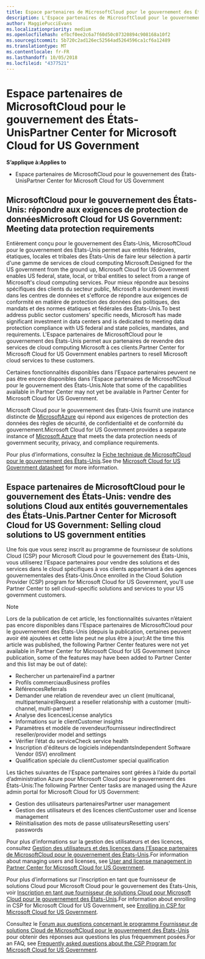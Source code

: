 ```yaml
---
title: Espace partenaires de MicrosoftCloud pour le gouvernement des États-Unis | Espace partenaires de MicrosoftCloud pour le gouvernement des États-Unis
description: L'Espace partenaires de MicrosoftCloud pour le gouvernement des États-Unis est le portail d’entreprise des partenaires Microsoft qui souhaitent proposer des solutions Microsoft Cloud aux clients travaillant avec des agences gouvernementales des États-Unis.
author: MaggiePucciEvans
ms.localizationpriority: medium
ms.openlocfilehash: efbcf0ee2c6a7f60d50c07320894c908168a10f2
ms.sourcegitcommit: 5b720c2ad126ec52564ad5264596ca1cf6a12489
ms.translationtype: MT
ms.contentlocale: fr-FR
ms.lasthandoff: 10/05/2018
ms.locfileid: "4377521"
---
```

# <a name="partner-center-for-microsoft-cloud-for-us-government"></a><span data-ttu-id="a636f-103">Espace partenaires de MicrosoftCloud pour le gouvernement des États-Unis</span><span class="sxs-lookup"><span data-stu-id="a636f-103">Partner Center for Microsoft Cloud for US Government</span></span>

**<span data-ttu-id="a636f-104">S’applique à:</span><span class="sxs-lookup"><span data-stu-id="a636f-104">Applies to</span></span>**

-  <span data-ttu-id="a636f-105">Espace partenaires de MicrosoftCloud pour le gouvernement des États-Unis</span><span class="sxs-lookup"><span data-stu-id="a636f-105">Partner Center for Microsoft Cloud for US Government</span></span>

## <a name="microsoft-cloud-for-us-government-meeting-data-protection-requirements"></a><span data-ttu-id="a636f-106">MicrosoftCloud pour le gouvernement des États-Unis: répondre aux exigences de protection de données</span><span class="sxs-lookup"><span data-stu-id="a636f-106">Microsoft Cloud for US Government: Meeting data protection requirements</span></span> 

<span data-ttu-id="a636f-107">Entièrement conçu pour le gouvernement des États-Unis, MicrosoftCloud pour le gouvernement des États-Unis permet aux entités fédérales, étatiques, locales et tribales des États-Unis de faire leur sélection à partir d'une gamme de services de cloud computing Microsoft.</span><span class="sxs-lookup"><span data-stu-id="a636f-107">Designed for the US government from the ground up, Microsoft Cloud for US Government enables US federal, state, local, or tribal entities to select from a range of Microsoft's cloud computing services.</span></span> <span data-ttu-id="a636f-108">Pour mieux répondre aux besoins spécifiques des clients du secteur public, Microsoft a lourdement investi dans les centres de données et s'efforce de répondre aux exigences de conformité en matière de protection des données des politiques, des mandats et des normes étatiques et fédérales des États-Unis.</span><span class="sxs-lookup"><span data-stu-id="a636f-108">To best address public sector customers’ specific needs, Microsoft has made significant investment in data centers and is dedicated to meeting data protection compliance with US federal and state policies, mandates, and requirements.</span></span> <span data-ttu-id="a636f-109">L'Espace partenaires de MicrosoftCloud pour le gouvernement des États-Unis permet aux partenaires de revendre des services de cloud computing Microsoft à ces clients.</span><span class="sxs-lookup"><span data-stu-id="a636f-109">Partner Center for Microsoft Cloud for US Government enables partners to resell Microsoft cloud services to these customers.</span></span>

<span data-ttu-id="a636f-110">Certaines fonctionnalités disponibles dans l'Espace partenaires peuvent ne pas être encore disponibles dans l'Espace partenaires de MicrosoftCloud pour le gouvernement des États-Unis.</span><span class="sxs-lookup"><span data-stu-id="a636f-110">Note that some of the capabilities available in Partner Center may not yet be available in Partner Center for Microsoft Cloud for US Government.</span></span>

<span data-ttu-id="a636f-111">Microsoft Cloud pour le gouvernement des États-Unis fournit une instance distincte de [MicrosoftAzure](https://azure.microsoft.com/en-us/overview/clouds/government/) qui répond aux exigences de protection des données des règles de sécurité, de confidentialité et de conformité du gouvernement.</span><span class="sxs-lookup"><span data-stu-id="a636f-111">Microsoft Cloud for US Government provides a separate instance of [Microsoft Azure](https://azure.microsoft.com/en-us/overview/clouds/government/) that meets the data protection needs of government security, privacy, and compliance requirements.</span></span> 

<span data-ttu-id="a636f-112">Pour plus d’informations, consultez la [Fiche technique de MicrosoftCloud pour le gouvernement des États-Unis](http://download.microsoft.com/download/C/9/C/C9CA3002-DFC4-4ADA-841F-DF42AEC042FB/Microsoft_Azure_Government_Datasheet_EN_US.PDF).</span><span class="sxs-lookup"><span data-stu-id="a636f-112">See the [Microsoft Cloud for US Government datasheet](http://download.microsoft.com/download/C/9/C/C9CA3002-DFC4-4ADA-841F-DF42AEC042FB/Microsoft_Azure_Government_Datasheet_EN_US.PDF) for more information.</span></span>

## <a name="partner-center-for-microsoft-cloud-for-us-government-selling-cloud-solutions-to-us-government-entities"></a><span data-ttu-id="a636f-113">Espace partenaires de MicrosoftCloud pour le gouvernement des États-Unis: vendre des solutions Cloud aux entités gouvernementales des États-Unis.</span><span class="sxs-lookup"><span data-stu-id="a636f-113">Partner Center for Microsoft Cloud for US Government: Selling cloud solutions to US government entities</span></span>

<span data-ttu-id="a636f-114">Une fois que vous serez inscrit au programme de fournisseur de solutions Cloud (CSP) pour Microsoft Cloud pour le gouvernement des États-Unis, vous utiliserez l'Espace partenaires pour vendre des solutions et des services dans le cloud spécifiques à vos clients appartenant à des agences gouvernementales des États-Unis.</span><span class="sxs-lookup"><span data-stu-id="a636f-114">Once enrolled in the Cloud Solution Provider (CSP) program for Microsoft Cloud for US Government, you'll use Partner Center to sell cloud-specific solutions and services to your US government customers.</span></span> 

> [!NOTE]  
> <span data-ttu-id="a636f-115">Lors de la publication de cet article, les fonctionnalités suivantes n’étaient pas encore disponibles dans l'Espace partenaires de MicrosoftCloud pour le gouvernement des États-Unis (depuis la publication, certaines peuvent avoir été ajoutées et cette liste peut ne plus être à jour):</span><span class="sxs-lookup"><span data-stu-id="a636f-115">At the time this article was published, the following Partner Center features were not yet available in Partner Center for Microsoft Cloud for US Government (since publication, some of the features may have been added to Partner Center and this list may be out of date):</span></span>

- <span data-ttu-id="a636f-116">Rechercher un partenaire</span><span class="sxs-lookup"><span data-stu-id="a636f-116">Find a partner</span></span>
- <span data-ttu-id="a636f-117">Profils commerciaux</span><span class="sxs-lookup"><span data-stu-id="a636f-117">Business profiles</span></span>
- <span data-ttu-id="a636f-118">Références</span><span class="sxs-lookup"><span data-stu-id="a636f-118">Referrals</span></span>
- <span data-ttu-id="a636f-119">Demander une relation de revendeur avec un client (multicanal, multipartenaire)</span><span class="sxs-lookup"><span data-stu-id="a636f-119">Request a reseller relationship with a customer (multi-channel, multi-partner)</span></span>
- <span data-ttu-id="a636f-120">Analyse des licences</span><span class="sxs-lookup"><span data-stu-id="a636f-120">License analytics</span></span>
- <span data-ttu-id="a636f-121">Informations sur le client</span><span class="sxs-lookup"><span data-stu-id="a636f-121">Customer insights</span></span>
- <span data-ttu-id="a636f-122">Paramètres et modèle de revendeur/fournisseur indirect</span><span class="sxs-lookup"><span data-stu-id="a636f-122">Indirect reseller/provider model and settings</span></span>
- <span data-ttu-id="a636f-123">Vérifier l’état du service</span><span class="sxs-lookup"><span data-stu-id="a636f-123">Check service health</span></span>
- <span data-ttu-id="a636f-124">Inscription d'éditeurs de logiciels indépendants</span><span class="sxs-lookup"><span data-stu-id="a636f-124">Independent Software Vendor (ISV) enrollment</span></span>
- <span data-ttu-id="a636f-125">Qualification spéciale du client</span><span class="sxs-lookup"><span data-stu-id="a636f-125">Customer special qualification</span></span>

<span data-ttu-id="a636f-126">Les tâches suivantes de l'Espace partenaires sont gérées à l’aide du portail d’administration Azure pour Microsoft Cloud pour le gouvernement des États-Unis:</span><span class="sxs-lookup"><span data-stu-id="a636f-126">The following Partner Center tasks are managed using the Azure admin portal for Microsoft Cloud for US Government:</span></span> 

-   <span data-ttu-id="a636f-127">Gestion des utilisateurs partenaires</span><span class="sxs-lookup"><span data-stu-id="a636f-127">Partner user management</span></span>
-   <span data-ttu-id="a636f-128">Gestion des utilisateurs et des licences client</span><span class="sxs-lookup"><span data-stu-id="a636f-128">Customer user and license management</span></span>
-   <span data-ttu-id="a636f-129">Réinitialisation des mots de passe utilisateurs</span><span class="sxs-lookup"><span data-stu-id="a636f-129">Resetting users' passwords</span></span>

<span data-ttu-id="a636f-130">Pour plus d’informations sur la gestion des utilisateurs et des licences, consultez [Gestion des utilisateurs et des licences dans l'Espace partenaires de MicrosoftCloud pour le gouvernement des États-Unis](user-management-in-partner-center-for-microsoft-us-govt-cloud.md).</span><span class="sxs-lookup"><span data-stu-id="a636f-130">For information about managing users and licenses, see [User and license management in Partner Center for Microsoft Cloud for US Government](user-management-in-partner-center-for-microsoft-us-govt-cloud.md).</span></span>

<span data-ttu-id="a636f-131">Pour plus d’informations sur l’inscription en tant que fournisseur de solutions Cloud pour Microsoft Cloud pour le gouvernement des États-Unis, voir [Inscription en tant que fournisseur de solutions Cloud pour Microsoft Cloud pour le gouvernement des États-Unis](enroll-in-csp-for-microsoft-us-govt-cloud.md).</span><span class="sxs-lookup"><span data-stu-id="a636f-131">For information about enrolling in CSP for Microsoft Cloud for US Government, see [Enrolling in CSP for Microsoft Cloud for US Government](enroll-in-csp-for-microsoft-us-govt-cloud.md).</span></span>

<span data-ttu-id="a636f-132">Consultez le [Forum aux questions concernant le programme Fournisseur de solutions Cloud de MicrosoftCloud pour le gouvernement des États-Unis](faq-for-us-govt-cloud.md) pour obtenir des réponses aux questions les plus fréquemment posées.</span><span class="sxs-lookup"><span data-stu-id="a636f-132">For an FAQ, see [Frequently asked questions about the CSP Program for Microsoft Cloud for US Government](faq-for-us-govt-cloud.md).</span></span>